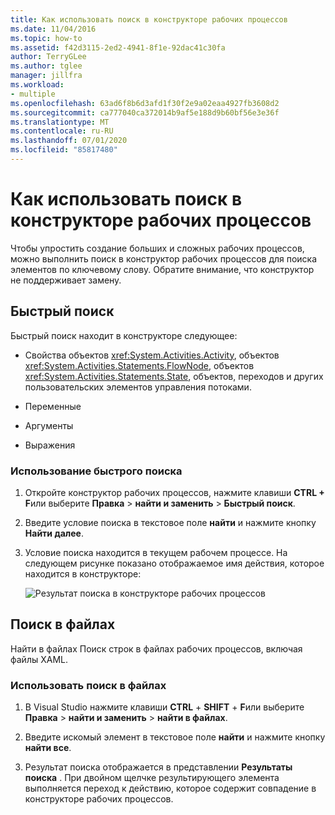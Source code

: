```yaml
---
title: Как использовать поиск в конструкторе рабочих процессов
ms.date: 11/04/2016
ms.topic: how-to
ms.assetid: f42d3115-2ed2-4941-8f1e-92dac41c30fa
author: TerryGLee
ms.author: tglee
manager: jillfra
ms.workload:
- multiple
ms.openlocfilehash: 63ad6f8b6d3afd1f30f2e9a02eaa4927fb3608d2
ms.sourcegitcommit: ca777040ca372014b9af5e188d9b60bf56e3e36f
ms.translationtype: MT
ms.contentlocale: ru-RU
ms.lasthandoff: 07/01/2020
ms.locfileid: "85817480"
---
```

# <a name="how-to-use-search-in-the-workflow-designer"></a>Как использовать поиск в конструкторе рабочих процессов

Чтобы упростить создание больших и сложных рабочих процессов, можно выполнить поиск в конструктор рабочих процессов для поиска элементов по ключевому слову. Обратите внимание, что конструктор не поддерживает замену.

## <a name="quick-find"></a>Быстрый поиск

Быстрый поиск находит в конструкторе следующее:

- Свойства объектов <xref:System.Activities.Activity>, объектов <xref:System.Activities.Statements.FlowNode>, объектов <xref:System.Activities.Statements.State>, объектов, переходов и других пользовательских элементов управления потоками.

- Переменные

- Аргументы

- Выражения

### <a name="use-quick-find"></a>Использование быстрого поиска

1. Откройте конструктор рабочих процессов, нажмите клавиши **CTRL + F**или выберите **Правка**  >  **найти и заменить**  >  **Быстрый поиск**.

2. Введите условие поиска в текстовое поле **найти** и нажмите кнопку **Найти далее**.

3. Условие поиска находится в текущем рабочем процессе. На следующем рисунке показано отображаемое имя действия, которое находится в конструкторе:

   ![Результат поиска в конструкторе рабочих процессов](../workflow-designer/media/designersearch.png)

## <a name="find-in-files"></a>Поиск в файлах

Найти в файлах Поиск строк в файлах рабочих процессов, включая файлы XAML.

### <a name="use-find-in-files"></a>Использовать поиск в файлах

1. В Visual Studio нажмите клавиши **CTRL** + **SHIFT** + **F**или выберите **Правка**  >  **найти и заменить**  >  **найти в файлах**.

2. Введите искомый элемент в текстовое поле **найти** и нажмите кнопку **найти все**.

3. Результат поиска отображается в представлении **Результаты поиска** . При двойном щелчке результирующего элемента выполняется переход к действию, которое содержит совпадение в конструкторе рабочих процессов.